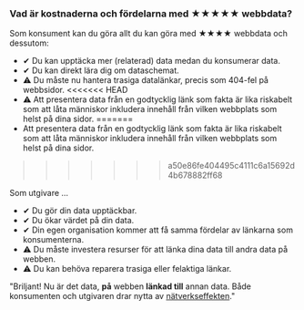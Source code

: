 ### Vad är kostnaderna och fördelarna med <span class="stars-inline">&#x2605;&#x2605;&#x2605;&#x2605;&#x2605;</span> webbdata?

Som konsument kan du göra allt du kan göra med <span class="stars-inline">&#x2605;&#x2605;&#x2605;&#x2605;</span> webbdata och dessutom:

- &#10004; Du kan upptäcka mer (relaterad) data medan du konsumerar data.
- &#10004; Du kan direkt lära dig om dataschemat.
- &#9888; Du måste nu hantera trasiga datalänkar, precis som 404-fel på webbsidor.
<<<<<<< HEAD
- &#9888; Att presentera data från en godtycklig länk som fakta är lika riskabelt som att låta människor inkludera innehåll från vilken webbplats som helst på dina sidor.
=======
- Att presentera data från en godtycklig länk som fakta är lika riskabelt som att låta människor inkludera innehåll från vilken webbplats som helst på dina sidor.
>>>>>>> a50e86fe404495c4111c6a15692d4b678882ff68

Som utgivare &hellip;

- &#10004; Du gör din data upptäckbar.
- &#10004; Du ökar värdet på din data.
- &#10004; Din egen organisation kommer att få samma fördelar av länkarna som konsumenterna.
- &#9888; Du måste investera resurser för att länka dina data till andra data på webben.
- &#9888; Du kan behöva reparera trasiga eller felaktiga länkar.

"Briljant! Nu är det data, **på** webben **länkad till** annan data. Både konsumenten och utgivaren drar nytta av [nätverkseffekten](https://en.wikipedia.org/wiki/Network_effect "Nätverkseffekt - Wikipedia, den fria encyklopedin")."